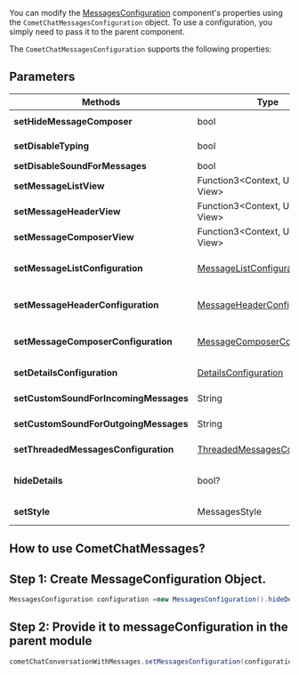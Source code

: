 You can modify the [MessagesConfiguration](https://www.cometchat.com/docs/v3/java-chat-ui-kit/messages) component's properties using the `CometChatMessagesConfiguration` object. To use a configuration, you simply need to pass it to the parent component.

The `CometChatMessagesConfiguration` supports the following properties:

## Parameters

| Methods | Type | Description | 
| ---- | ---- | ---- | 
| **setHideMessageComposer** | bool | Used to toggle visibility for `CometChatMessageComposer` | 
| **setDisableTyping** | bool | Used to toggle functionality for showing  typing indicator | 
| **setDisableSoundForMessages** | bool | Used to toggle sound for messages | 
| **setMessageListView** | Function3&lt;Context, User, Group, View&gt; | used to set a custom message list | 
| **setMessageHeaderView** | Function3&lt;Context, User, Group, View&gt; | used to set a custom message header | 
| **setMessageComposerView** | Function3&lt;Context, User, Group, View&gt; | used to set a custom message composer | 
| **setMessageListConfiguration** | [MessageListConfiguration](https://www.cometchat.com/docs/v3/android-v4-uikit/message-list-configuration) | used to set configurational property for CometChatMessageList | 
| **setMessageHeaderConfiguration** | [MessageHeaderConfiguration](https://www.cometchat.com/docs/v3/android-v4-uikit/message-header-configuration) | used to set configurational property for CometChatMessageHeader | 
| **setMessageComposerConfiguration** | [MessageComposerConfiguration](https://www.cometchat.com/docs/v3/android-v4-uikit/message-composer-configuration) | used to set configurational property for CometChatMessageComposer | 
| **setDetailsConfiguration** | [DetailsConfiguration](https://www.cometchat.com/docs/v3/android-v4-uikit/details-configuration) | used to set configurational properties for details module | 
| **setCustomSoundForIncomingMessages** | String | used to set custom sound path for incoming messages | 
| **setCustomSoundForOutgoingMessages** | String | used to set  custom sound path for outgoing messages | 
| **setThreadedMessagesConfiguration** | [ThreadedMessagesConfiguration](https://www.cometchat.com/docs/v3/android-v4-uikit/threaded-messages-configuration) | used to set threaded messages configuration | 
| **hideDetails** | bool? | used to toggle visibility for details icon in \n\n\n\nCometChatMessageHeader | 
| **setStyle** | MessagesStyle | used to set styling properties for messages | 


## How to use CometChatMessages?

## Step 1: Create MessageConfiguration Object.

```java
MessagesConfiguration configuration =new MessagesConfiguration().hideDetails(true);
```



## Step 2: Provide it to messageConfiguration in the parent module

```java
cometChatConversationWithMessages.setMessagesConfiguration(configuration);
```

